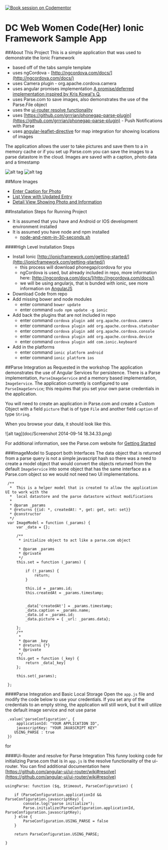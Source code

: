 [![Book session on Codementor](https://cdn.codementor.io/badges/book_session_github.svg)](https://www.codementor.io/aaronksaunders)

DC Web Women Code(Her) Ionic Framework Sample App
====
##About This Project
This is a simple application that was used to demonstrate the Ionic Framework
 - based off of the tabs sample template
 - uses ngCordova - [http://ngcordova.com/docs/](http://ngcordova.com/docs/)
 - uses Camera plugin - org.apache.cordova.camera
 - uses angular promises implementation [A promise/deferred implementation inspired by Kris Kowal's Q.](https://docs.angularjs.org/api/ng/service/$q)
 - uses Parse.com to save images, also demonstrates the use of the Parse.File object
 - uses the [ui-router resolve functionality](https://github.com/angular-ui/ui-router/wiki#resolve)
 - uses [https://github.com/grrrian/phonegap-parse-plugin](https://github.com/grrrian/phonegap-parse-plugin) - Push Notifications with Parse
 - uses [angular-leaflet-directive](https://github.com/tombatossals/angular-leaflet-directive) for map integration for showing locations of images

The application allows the user to take pictures and save them to a in memory cache or if you set up Parse.com you can save the images to a parse datastore in the cloud. Images are saved with a caption, photo data and a timestamp

![alt tag](doc/Screenshot%202014-09-13%2019.30.52.png)
![alt tag](doc/Screenshot%202014-09-13%2019.30.57.png)

##More Images
- [Enter Caption for Photo](https://github.com/aaronksaunders/dcww/blob/master/doc/Screen%20Shot%202014-09-13%20at%208.14.52%20PM.png)
- [List View with Updated Entry](https://github.com/aaronksaunders/dcww/blob/master/doc/Screen%20Shot%202014-09-13%20at%208.14.24%20PM.png)
- [Detail View Showing Photo and Information](https://github.com/aaronksaunders/dcww/blob/master/doc/Screen%20Shot%202014-09-13%20at%208.14.15%20PM.png)


##Installation Steps for Running Project

- It is assumed that you have and Android or IOS development environment installed
- It is assumed you have node and npm installed 
  - [node-and-npm-in-30-seconds.sh](https://gist.github.com/isaacs/579814) 

####High Level Installation Steps 

- Install Ionic [http://ionicframework.com/getting-started/](http://ionicframework.com/getting-started/)
  - this process will download phonegap/cordova for you
  - ngCordova is used, but already included in repo, more information here: [http://ngcordova.com/docs/](http://ngcordova.com/docs/)
  - we will be using angularjs, that is bunded with ionic, see more information on [AngularJS](https://angularjs.org/)
- Download Code from repo
- Add missing bower and node modules
  - enter command `bower update`
  - enter command `sudo npm update -g ionic`
- Add back the plugins that are not included in repo
  - enter command `cordova plugin add org.apache.cordova.camera`
  - enter command `cordova plugin add org.apache.cordova.statusbar`
  - enter command `cordova plugin add org.apache.cordova.console`
  - enter command `cordova plugin add org.apache.cordova.device`
  - enter command `cordova plugin add com.ionic.keyboard`
- Add in the platforms 
  - enter command `ionic platform android`
  - enter command `ionic platform ios`

##Parse Integration as Requested in the workshop
The application demonstrates the use of Angular Services for persistence. There is a Parse implementation, `ParseImageService` and a memory based implementation, `ImageService`. The application currently is configured to use `ParseImageService`; this
requires that you set your own parse credentials in the application.
 
You will need to create an application in Parse.com and create a Custom Object with a field `picture` that is of type `File` and another field `caption` of type `String`.
 
When you browse your data, it should look like this.

![alt tag](doc/Screenshot 2014-09-14 18.34.33.png)
 
For additional information, see the Parse.com website for [Getting Started](https://www.parse.com/apps/quickstart#parse_data/web/existing)
 
 
###ImageModel to Support both Interfaces
 The data object that is returned from a parse query is not a simple javascript hash so there was a need to create a model object
 that would convert the objects returned from the default `ImageService` into some object that has the same interface as a Parse.com
 object so we would not need two UI implementations.
 
     /**
      *  This is a helper model that is created to allow the application UI to work with the
      *  local datastore and the parse datastore without modifications
      *
      * @param _params
      * @returns {{id: *, createdAt: *, get: get, set: set}}
      * @constructor
      */
     var ImageModel = function (_params) {
         var _data = {};

         /**
          * initialize object to act like a parse.com object
          
          * @param _params
          * @private
          */
         this.set = function (_params) {

             if (!_params) {
                 return;
             }

             this.id = _params.id;
             this.createdAt = _params.timestamp;


             _data['createdAt'] = _params.timestamp;
             _data.caption = _params.name;
             _data.id = _params.id;
             _data.picture = { _url: _params.data};

         };
         /**
          *
          * @param _key
          * @returns {*}
          * @private
          */
         this.get = function (_key) {
             return _data[_key]
         };

         this.set(_params);

     };
 
####Parse Integration and Basic Local Storage 
 Open the `app.js` file and modify the code below to use your credentials. If you set any of the credentials to an empty string,
 the application will still work, but it will utilize the default image service and not use parse
 
     .value('parseConfiguration', {
         applicationId: "YOUR APPLICATION ID",
         javascriptKey: "YOUR JAVASCRIPT KEY"
        USING_PARSE : true
     })
for  

####Ui-Router and resolve for Parse Integration
This funny looking code for initializing Parse.com that is in `app.js` is the resolve functionality of the ui-router.
You can find additional documentation here [https://github.com/angular-ui/ui-router/wiki#resolve](https://github.com/angular-ui/ui-router/wiki#resolve)

    usingParse: function ($q, $timeout, ParseConfiguration) {

        if (ParseConfiguration.applicationId && ParseConfiguration.javascriptKey) {
            console.log("parse initialize");
            Parse.initialize(ParseConfiguration.applicationId, ParseConfiguration.javascriptKey);
        } else {
            ParseConfiguration.USING_PARSE = false
        }

        return ParseConfiguration.USING_PARSE;

    }

